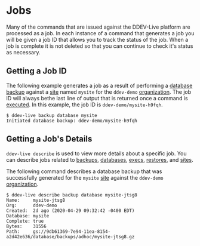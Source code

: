 # Jobs
Many of the commands that are issued against the DDEV-Live platform are processed as a job. In each instance of a command that generates a job you will be given a job ID that allows you to track the status of the job. When a job is complete it is not deleted so that you can continue to check it's status as necessary.
## Getting a Job ID
The following example generates a job as a result of performing a [database backup](https://docs.ddev.com/databases/#database-backups) against a [site](sites.md) named `mysite` for the `ddev-demo` [organization](organizations.md). The job ID will always bethe last line of output that is returned once a command is [executed](execs.md). In this example, the job ID is `ddev-demo/mysite-h9fqh`.
```
$ ddev-live backup database mysite
Initiated database backup: ddev-demo/mysite-h9fqh
```
## Getting a Job's Details
`ddev-live describe` is used to view more details about a specific job. You can describe jobs related to [backups](https://docs.ddev.com/backups/), [databases](https://docs.ddev.com/databases/), [execs](https://docs.ddev.com/exec/), [restores](https://docs.ddev.com/restores/), and [sites](https://docs.ddev.com/sites/).

The following command describes a database backup that was successfully generated for the `mysite` [site](sites.md) against the `ddev-demo` [organization](organizations.md).
```
$ ddev-live describe backup database mysite-jtsg8
Name:     mysite-jtsg8
Org:      ddev-demo
Created:  2d ago (2020-04-29 09:32:42 -0400 EDT)
Database: mysite
Complete: true
Bytes:    31556
Path:     gs://9db61369-7e94-11ea-8154-a2d42e636/database/backups/adhoc/mysite-jtsg8.gz
```
